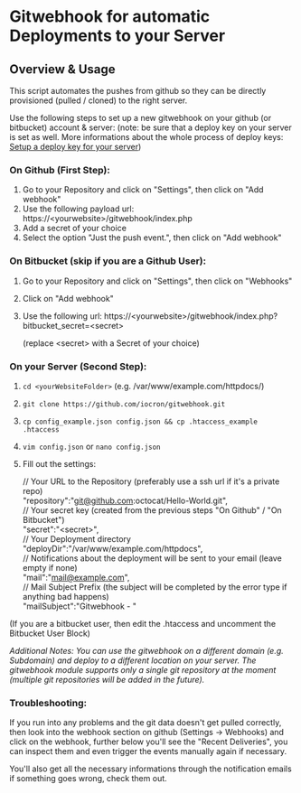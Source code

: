 # Gitwebhook for automatic Deployments to your Server

## Overview & Usage

This script automates the pushes from github so they can be directly provisioned (pulled / cloned) to the right server.

Use the following steps to set up a new gitwebhook on your github (or bitbucket) account & server:
(note: be sure that a deploy key on your server is set as well. More informations about the whole process of deploy keys: [Setup a deploy key for your server](https://developer.github.com/guides/managing-deploy-keys/#setup-2))

### On Github (First Step):

1. Go to your Repository and click on "Settings", then click on "Add webhook"
2. Use the following payload url: https://\<yourwebsite\>/gitwebhook/index.php
3. Add a secret of your choice
4. Select the option "Just the push event.", then click on "Add webhook"

### On Bitbucket (skip if you are a Github User):

1. Go to your Repository and click on "Settings", then click on "Webhooks"
2. Click on "Add webhook"
3. Use the following url: https://\<yourwebsite\>/gitwebhook/index.php?bitbucket_secret=\<secret\> 
   
   (replace \<secret\> with a Secret of your choice)

### On your Server (Second Step):

1. `cd <yourWebsiteFolder>` (e.g. /var/www/example.com/httpdocs/)
2. `git clone https://github.com/iocron/gitwebhook.git`
3. `cp config_example.json config.json && cp .htaccess_example .htaccess`
4. `vim config.json` or `nano config.json`
5. Fill out the settings:

   // Your URL to the Repository (preferably use a ssh url if it's a private repo)<br>
   "repository":"git@github.com:octocat/Hello-World.git",<br>
   // Your secret key (created from the previous steps "On Github" / "On Bitbucket")<br>
   "secret":"\<secret\>",<br>
   // Your Deployment directory<br>
   "deployDir":"/var/www/example.com/httpdocs",<br>
   // Notifications about the deployment will be sent to your email (leave empty if none)<br>
   "mail":"mail@example.com",<br>
   // Mail Subject Prefix (the subject will be completed by the error type if anything bad happens)<br>
   "mailSubject":"Gitwebhook - "

(If you are a bitbucket user, then edit the .htaccess and uncomment the Bitbucket User Block)

*Additional Notes:*
*You can use the gitwebhook on a different domain (e.g. Subdomain) and deploy to a different location on your server. The gitwebhook module supports only a single git repository at the moment (multiple git repositories will be added in the future).*

### Troubleshooting:
If you run into any problems and the git data doesn't get pulled correctly, then look into the webhook section on github (Settings -> Webhooks) and click on the webhook, further below you'll see the "Recent Deliveries", you can inspect them and even trigger the events manually again if necessary.

You'll also get all the necessary informations through the notification emails if something goes wrong, check them out.
